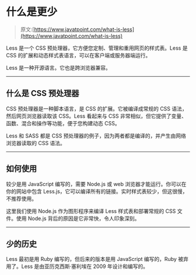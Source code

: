 # 什么是更少

> 原文:[https://www.javatpoint.com/what-is-less](https://www.javatpoint.com/what-is-less)

Less 是一个 CSS 预处理器，它方便您定制、管理和重用网页的样式表。Less 是 CSS 的扩展和动态样式表语言，可以在客户端或服务器端运行。

Less 是一种开源语言。它也是跨浏览器兼容。

* * *

## 什么是 CSS 预处理器

CSS 预处理器是一种脚本语言，是 CSS 的扩展。它被编译成常规的 CSS 语法，然后网页浏览器读取该 CSS。Less 看起来与 CSS 非常相似，但它提供了变量、函数、混合和操作等功能，便于您构建动态 CSS。

Less 和 SASS 都是 CSS 预处理器的例子，因为两者都是编译的，并产生由网络浏览器读取的 CSS 语法。

* * *

## 如何使用

较少是用 JavaScript 编写的，需要 Node.js 或 web 浏览器才能运行。你可以在你的网站中包含 Less.js，它可以编译所有的链接。实时样式表较少，但这很慢，不推荐使用。

这里我们使用 Node.js 作为图形程序来编译 Less 样式表和部署常规的 CSS 文件。使用 Node.js 背后的原因是它非常快，令人印象深刻。

* * *

## 少的历史

Less 最初是用 Ruby 编写的，但后来的版本是用 JavaScript 编写的，Ruby 被弃用了。Less 是由亚历克西斯·塞利埃在 2009 年设计和编写的。